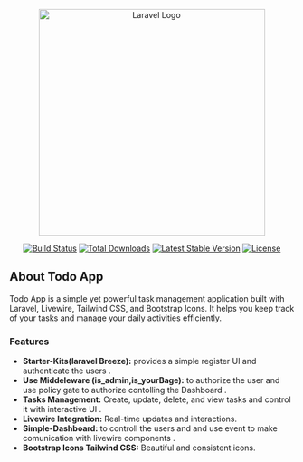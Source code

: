 <p align="center"><a href="https://laravel.com" target="_blank"><img src="https://d1hdtc0tbqeghx.cloudfront.net/wp-content/uploads/2020/07/27141257/laravel-livewire.jpg" width="400" alt="Laravel Logo"></a></p>
<p align="center">
    <a href="https://github.com/laravel/framework/actions"><img src="https://github.com/laravel/framework/workflows/tests/badge.svg" alt="Build Status"></a>
    <a href="https://packagist.org/packages/laravel/framework"><img src="https://img.shields.io/packagist/dt/laravel/framework" alt="Total Downloads"></a>
    <a href="https://packagist.org/packages/laravel/framework"><img src="https://img.shields.io/packagist/v/laravel/framework" alt="Latest Stable Version"></a>
    <a href="https://packagist.org/packages/laravel/framework"><img src="https://img.shields.io/packagist/l/laravel/framework" alt="License"></a>
</p>

## About Todo App

Todo App is a simple yet powerful task management application built with Laravel, Livewire, Tailwind CSS, and Bootstrap Icons. It helps you keep track of your tasks and manage your daily activities efficiently.

### Features

-   **Starter-Kits(laravel Breeze):** provides a simple register UI and authenticate the users .
-   **Use Middeleware (is_admin,is_yourBage):** to authorize the user and use policy gate to authorize contolling the Dashboard .
-   **Tasks Management:** Create, update, delete, and view tasks and control it with interactive UI .
-   **Livewire Integration:** Real-time updates and interactions.
-    **Simple-Dashboard:** to controll the users and and use event to make comunication with livewire components .
-   **Bootstrap Icons Tailwind CSS:** Beautiful and consistent icons.

